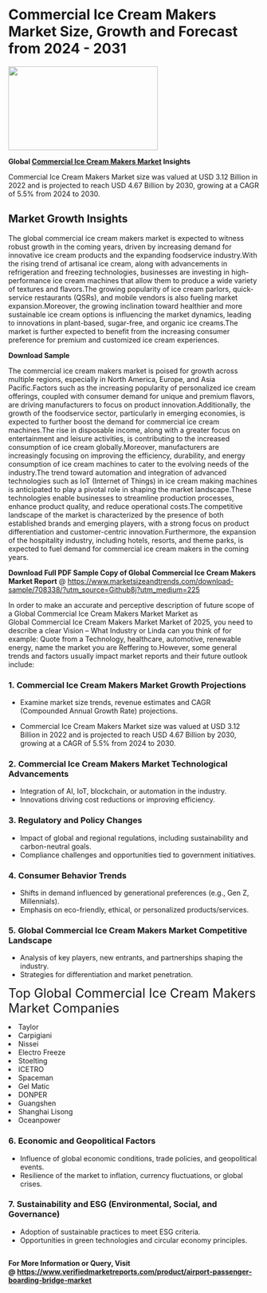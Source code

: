 <H1>Commercial Ice Cream Makers Market Size, Growth and Forecast from 2024 - 2031</H1><img class="aligncenter size-medium wp-image-584254" src="https://thirdeyenews.in/wp-content/uploads/2024/09/Global-Market-Research-300x168.jpeg" alt="" width="300" height="168" /><p><strong>Global&nbsp;<a href="https://www.marketsizeandtrends.com/download-sample/708338/?utm_source=Github8j?utm_medium=225">Commercial Ice Cream Makers Market</a> Insights</strong></p><p>Commercial Ice Cream Makers Market size was valued at USD 3.12 Billion in 2022 and is projected to reach USD 4.67 Billion by 2030, growing at a CAGR of 5.5% from 2024 to 2030.</p><p><h2>Market Growth Insights</h2> <p>The global commercial ice cream makers market is expected to witness robust growth in the coming years, driven by increasing demand for innovative ice cream products and the expanding foodservice industry.With the rising trend of artisanal ice cream, along with advancements in refrigeration and freezing technologies, businesses are investing in high-performance ice cream machines that allow them to produce a wide variety of textures and flavors.The growing popularity of ice cream parlors, quick-service restaurants (QSRs), and mobile vendors is also fueling market expansion.Moreover, the growing inclination toward healthier and more sustainable ice cream options is influencing the market dynamics, leading to innovations in plant-based, sugar-free, and organic ice creams.The market is further expected to benefit from the increasing consumer preference for premium and customized ice cream experiences.</p> <p><strong>Download Sample</strong></p> <p>The commercial ice cream makers market is poised for growth across multiple regions, especially in North America, Europe, and Asia Pacific.Factors such as the increasing popularity of personalized ice cream offerings, coupled with consumer demand for unique and premium flavors, are driving manufacturers to focus on product innovation.Additionally, the growth of the foodservice sector, particularly in emerging economies, is expected to further boost the demand for commercial ice cream machines.The rise in disposable income, along with a greater focus on entertainment and leisure activities, is contributing to the increased consumption of ice cream globally.Moreover, manufacturers are increasingly focusing on improving the efficiency, durability, and energy consumption of ice cream machines to cater to the evolving needs of the industry.The trend toward automation and integration of advanced technologies such as IoT (Internet of Things) in ice cream making machines is anticipated to play a pivotal role in shaping the market landscape.These technologies enable businesses to streamline production processes, enhance product quality, and reduce operational costs.The competitive landscape of the market is characterized by the presence of both established brands and emerging players, with a strong focus on product differentiation and customer-centric innovation.Furthermore, the expansion of the hospitality industry, including hotels, resorts, and theme parks, is expected to fuel demand for commercial ice cream makers in the coming years.<p><span class=""><strong>Download Full PDF Sample Copy of Global Commercial Ice Cream Makers Market Report</strong> @ <a href="https://www.marketsizeandtrends.com/download-sample/708338/?utm_source=Github8j?utm_medium=225" target="_blank">https://www.marketsizeandtrends.com/download-sample/708338/?utm_source=Github8j?utm_medium=225</a></span></p><p>In order to make an accurate and perceptive description of future scope of a Global&nbsp;Commercial Ice Cream Makers Market Market as Global&nbsp;Commercial Ice Cream Makers Market Market of 2025, you need to describe a clear Vision &ndash; What Industry or Linda can you think of for example: Quote from a Technology, healthcare, automotive, renewable energy, name the market you are Reffering to.However, some general trends and factors usually impact market reports and their future outlook include:</p><h3>1.&nbsp;<strong>Commercial Ice Cream Makers Market Growth Projections</strong></h3><ul><li>Examine market size trends, revenue estimates and CAGR (Compounded Annual Growth Rate) projections.</li><li><p>Commercial Ice Cream Makers Market size was valued at USD 3.12 Billion in 2022 and is projected to reach USD 4.67 Billion by 2030, growing at a CAGR of 5.5% from 2024 to 2030.</p></li></ul><h3>2.&nbsp;<strong>Commercial Ice Cream Makers Market Technological Advancements</strong></h3><ul><li>Integration of AI, IoT, blockchain, or automation in the industry.</li><li>Innovations driving cost reductions or improving efficiency.</li></ul><h3>3.&nbsp;<strong>Regulatory and Policy Changes</strong></h3><ul><li>Impact of global and regional regulations, including sustainability and carbon-neutral goals.</li><li>Compliance challenges and opportunities tied to government initiatives.</li></ul><h3>4.&nbsp;<strong>Consumer Behavior Trends</strong></h3><ul><li>Shifts in demand influenced by generational preferences (e.g., Gen Z, Millennials).</li><li>Emphasis on eco-friendly, ethical, or personalized products/services.</li></ul><h3>5.&nbsp;<strong>Global Commercial Ice Cream Makers Market Competitive Landscape</strong></h3><ul><li>Analysis of key players, new entrants, and partnerships shaping the industry.</li><li>Strategies for differentiation and market penetration.</li></ul><p data-pm-slice="1 1 []"><span style="color: inherit; font-family: inherit; font-size: 25px;">Top Global Commercial Ice Cream Makers Market Companies</span></p><div class="" data-test-id=""><p><li>Taylor</li><li> Carpigiani</li><li> Nissei</li><li> Electro Freeze</li><li> Stoelting</li><li> ICETRO</li><li> Spaceman</li><li> Gel Matic</li><li> DONPER</li><li> Guangshen</li><li> Shanghai Lisong</li><li> Oceanpower</li></p></div><h3>6.&nbsp;<strong>Economic and Geopolitical Factors</strong></h3><ul><li>Influence of global economic conditions, trade policies, and geopolitical events.</li><li>Resilience of the market to inflation, currency fluctuations, or global crises.</li></ul><h3>7.&nbsp;<strong>Sustainability and ESG (Environmental, Social, and Governance)</strong></h3><ul><li>Adoption of sustainable practices to meet ESG criteria.</li><li>Opportunities in green technologies and circular economy principles.</li></ul><h2><strong style="font-size: 14px;">For More Information or Query, Visit @&nbsp;</strong><a style="background-color: #ffffff; font-size: 14px;" href="https://www.marketsizeandtrends.com/report/commercial-ice-cream-makers-market/" target="_blank">https://www.verifiedmarketreports.com/product/airport-passenger-boarding-bridge-market</a></h2>